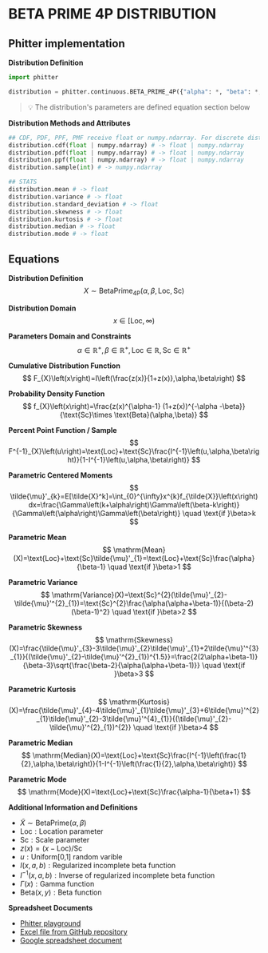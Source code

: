 # BETA PRIME 4P DISTRIBUTION

## Phitter implementation

**Distribution Definition**

```python
import phitter

distribution = phitter.continuous.BETA_PRIME_4P({"alpha": *, "beta": *, "loc": *, "scale": *})
```

> 💡 The distribution's parameters are defined equation section below

**Distribution Methods and Attributes**

```python
## CDF, PDF, PPF, PMF receive float or numpy.ndarray. For discrete distributions PMF instead of PDF. Parameters notation are in description of ditribution
distribution.cdf(float | numpy.ndarray) # -> float | numpy.ndarray
distribution.pdf(float | numpy.ndarray) # -> float | numpy.ndarray
distribution.ppf(float | numpy.ndarray) # -> float | numpy.ndarray
distribution.sample(int) # -> numpy.ndarray

## STATS
distribution.mean # -> float
distribution.variance # -> float
distribution.standard_deviation # -> float
distribution.skewness # -> float
distribution.kurtosis # -> float
distribution.median # -> float
distribution.mode # -> float
```

## Equations

**Distribution Definition**
$$ X\sim\mathrm{BetaPrime}_{\mathrm{4P}}\left(\alpha,\beta,\text{Loc},\text{Sc}\right) $$

**Distribution Domain**
$$ x\in [\text{Loc},\infty) $$

**Parameters Domain and Constraints**
$$ \alpha\in\mathbb{R}^{+}, \beta\in\mathbb{R}^{+}, \text{Loc}\in\mathbb{R}, \text{Sc}\in\mathbb{R}^{+} $$

**Cumulative Distribution Function**
$$ F_{X}\left(x\right)=I\left(\frac{z(x)}{1+z(x)},\alpha,\beta\right) $$

**Probability Density Function**
$$ f_{X}\left(x\right)=\frac{z(x)^{\alpha-1} (1+z(x))^{-\alpha -\beta}}{\text{Sc}\times \text{Beta}(\alpha,\beta)} $$

**Percent Point Function / Sample**
$$ F^{-1}_{X}\left(u\right)=\text{Loc}+\text{Sc}\frac{I^{-1}\left(u,\alpha,\beta\right)}{1-I^{-1}\left(u,\alpha,\beta\right)} $$

**Parametric Centered Moments**
$$ \tilde{\mu}'_{k}=E[\tilde{X}^k]=\int_{0}^{\infty}x^{k}f_{\tilde{X}}\left(x\right)dx=\frac{\Gamma\left(k+\alpha\right)\Gamma\left(\beta-k\right)}{\Gamma\left(\alpha\right)\Gamma\left(\beta\right)} \quad \text{if }\beta>k $$

**Parametric Mean**
$$ \mathrm{Mean}(X)=\text{Loc}+\text{Sc}\tilde{\mu}'_{1}=\text{Loc}+\text{Sc}\frac{\alpha}{\beta-1} \quad \text{if }\beta>1 $$

**Parametric Variance**
$$ \mathrm{Variance}(X)=\text{Sc}^{2}(\tilde{\mu}'_{2}-\tilde{\mu}'^{2}_{1})=\text{Sc}^{2}\frac{\alpha(\alpha+\beta-1)}{(\beta-2)(\beta-1)^2} \quad \text{if }\beta>2 $$

**Parametric Skewness**
$$ \mathrm{Skewness}(X)=\frac{\tilde{\mu}'_{3}-3\tilde{\mu}'_{2}\tilde{\mu}'_{1}+2\tilde{\mu}'^{3}_{1}}{(\tilde{\mu}'_{2}-\tilde{\mu}'^{2}_{1})^{1.5}}=\frac{2(2\alpha+\beta-1)}{\beta-3}\sqrt{\frac{\beta-2}{\alpha(\alpha+\beta-1)}} \quad \text{if }\beta>3 $$

**Parametric Kurtosis**
$$ \mathrm{Kurtosis}(X)=\frac{\tilde{\mu}'_{4}-4\tilde{\mu}'_{1}\tilde{\mu}'_{3}+6\tilde{\mu}'^{2}_{1}\tilde{\mu}'_{2}-3\tilde{\mu}'^{4}_{1}}{(\tilde{\mu}'_{2}-\tilde{\mu}'^{2}_{1})^{2}} \quad \text{if }\beta>4 $$

**Parametric Median**
$$ \mathrm{Median}(X)=\text{Loc}+\text{Sc}\frac{I^{-1}\left(\frac{1}{2},\alpha,\beta\right)}{1-I^{-1}\left(\frac{1}{2},\alpha,\beta\right)} $$

**Parametric Mode**
$$ \mathrm{Mode}(X)=\text{Loc}+\text{Sc}\frac{\alpha-1}{\beta+1} $$

**Additional Information and Definitions**
- $\tilde{X}\sim \mathrm{BetaPrime}\left( \alpha,\beta \right)$
- $\text{Loc}:\text{Location parameter}$
- $\text{Sc}:\text{Scale parameter}$
- $z\left(x\right)=\left(x-\text{Loc}\right)/\text{Sc}$
- $u:\text{Uniform[0,1] random varible}$
- $I\left(x,a,b\right):\text{Regularized incomplete beta function}$
- $I^{-1}\left(x,a,b\right):\text{Inverse of regularized incomplete beta function}$
- $\Gamma\left(x\right):\text{Gamma function}$
- $\text{Beta}\left(x,y\right):\text{Beta function}$

**Spreadsheet Documents**

-   [Phitter playground](https://phitter.io/distributions/continuous/beta_prime_4p)
-   [Excel file from GitHub repository](https://github.com/phitterio/phitter-files/blob/main/continuous/beta_prime_4p.xlsx)
-   [Google spreadsheet document](https://docs.google.com/spreadsheets/d/1vlaZrj_jX9oNGwjW0o4Z1AUTuUTGE8Z-Akis_wb7Jq4)
    